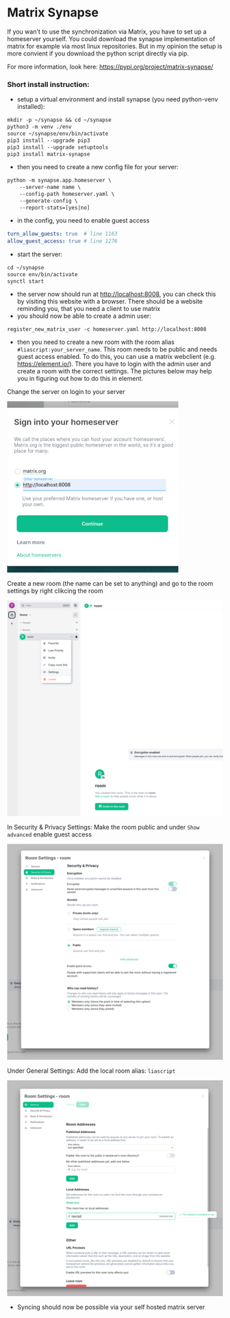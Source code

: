 # Matrix Synapse
If you wan't to use the synchronization via Matrix, you have to set up a homeserver yourself.
You could download the synapse implementation of matrix for example via most linux repositories.
But in my opinion the setup is more convient if you download the python script directly via pip.

For more information, look here: <https://pypi.org/project/matrix-synapse/>

### Short install instruction:
- setup a virtual environment and install synapse (you need python-venv installed):
```shell
mkdir -p ~/synapse && cd ~/synapse
python3 -m venv ./env
source ~/synapse/env/bin/activate
pip3 install --upgrade pip3
pip3 install --upgrade setuptools
pip3 install matrix-synapse
```
- then you need to create a new config file for your server:
```shell
python -m synapse.app.homeserver \
    --server-name name \
    --config-path homeserver.yaml \
    --generate-config \
    --report-stats=[yes|no]
```
- in the config, you need to enable guest access
```yaml
turn_allow_guests: true  # line 1163
allow_guest_access: true # line 1276 
```
- start the server:
```shell
cd ~/synapse
source env/bin/activate
synctl start
```
- the server now should run at <http://localhost:8008>, you can check this by visiting this website with a browser. There should be a website reminding you, that you need a client to use matrix
- you should now be able to create a admin user:
```shell
register_new_matrix_user -c homeserver.yaml http://localhost:8008
```
- then you need to create a new room with the room alias `#liascript:your_server_name`. This room needs to be public and needs guest access enabled. To do this, you can use a matrix webclient (e.g. <https://element.io/>). There you have to login with the admin user and create a room with the correct settings. The pictures below may help you in figuring out how to do this in element.

Change the server on login to your server

<img src="img/login.png" alt="drawing" width="400"/>

Create a new room (the name can be set to anything) and go to the room settings by right clikcing the room

<img src="img/settings.png" alt="drawing" width="600"/>

In Security & Privacy Settings: Make the room public and under `Show advanced` enable guest access

<img src="img/visibility.png" alt="drawing" width="800"/>

Under General Settings: Add the local room alias: `liascript`

<img src="img/alias.png" alt="drawing" width="800"/>

- Syncing should now be possible via your self hosted matrix server
